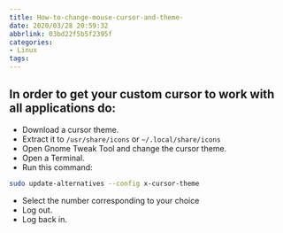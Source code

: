 ```yaml
---
title: How-to-change-mouse-cursor-and-theme-
date: 2020/03/28 20:59:32
abbrlink: 03bd22f5b5f2395f
categories:
- Linux
tags:
---
```

## In order to get your custom cursor to work with all applications do:

- Download a cursor theme.
- Extract it to `/usr/share/icons` or `~/.local/share/icons`
- Open Gnome Tweak Tool and change the cursor theme.
- Open a Terminal.
- Run this command:
```bash
sudo update-alternatives --config x-cursor-theme
```
- Select the number corresponding to your choice
- Log out.
- Log back in.
